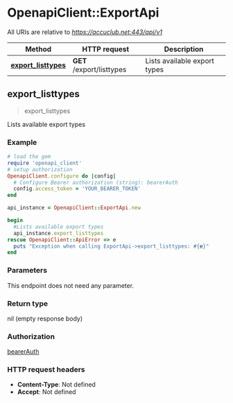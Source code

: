 # OpenapiClient::ExportApi

All URIs are relative to *https://accuclub.net:443/api/v1*

Method | HTTP request | Description
------------- | ------------- | -------------
[**export_listtypes**](ExportApi.md#export_listtypes) | **GET** /export/listtypes | Lists available export types



## export_listtypes

> export_listtypes

Lists available export types

### Example

```ruby
# load the gem
require 'openapi_client'
# setup authorization
OpenapiClient.configure do |config|
  # Configure Bearer authorization (string): bearerAuth
  config.access_token = 'YOUR_BEARER_TOKEN'
end

api_instance = OpenapiClient::ExportApi.new

begin
  #Lists available export types
  api_instance.export_listtypes
rescue OpenapiClient::ApiError => e
  puts "Exception when calling ExportApi->export_listtypes: #{e}"
end
```

### Parameters

This endpoint does not need any parameter.

### Return type

nil (empty response body)

### Authorization

[bearerAuth](../README.md#bearerAuth)

### HTTP request headers

- **Content-Type**: Not defined
- **Accept**: Not defined

